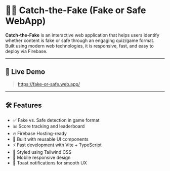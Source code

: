 # 🕵️‍♀️ Catch-the-Fake (Fake or Safe WebApp)

**Catch-the-Fake** is an interactive web application that helps users identify whether content is fake or safe through an engaging quiz/game format. Built using modern web technologies, it is responsive, fast, and easy to deploy via Firebase.

---

## 🚀 Live Demo

> https://fake-or-safe.web.app/

---

## 🛠️ Features

- ✅ Fake vs. Safe detection in game format
- 📊 Score tracking and leaderboard
- 🔥 Firebase Hosting-ready
- 🧩 Built with reusable UI components
- ⚡ Fast development with Vite + TypeScript
- 🎨 Styled using Tailwind CSS
- 🧠 Mobile responsive design
- 🔔 Toast notifications for smooth UX
